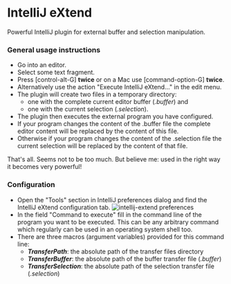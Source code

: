 # IntelliJ eXtend

Powerful IntelliJ plugin for external buffer and selection manipulation.

### General usage instructions

- Go into an editor.
- Select some text fragment.
- Press [control-alt-G] **twice**  or on a Mac use [command-option-G] **twice**.
- Alternatively use the action "Execute IntelliJ eXtend..." in the edit menu.
- The plugin will create two files in a temporary directory:
  - one with the complete current editor buffer (*.buffer*) and 
  - one with the current selection (*.selection*).
- The plugin then executes the external program you have configured.
- If your program changes the content of the .buffer file the complete editor content will be replaced by the content of this file.
- Otherwise if your program changes the content of the .selection file the current selection will be replaced by the content of that file.

That's all. Seems not to be too much. But believe me: used in the right way it becomes very powerful!

### Configuration

- Open the "Tools" section in IntelliJ preferences dialog and find the IntelliJ eXtend configuration tab. ![intellij-extend preferences](https://cloud.githubusercontent.com/assets/11229521/7433259/dcfe59c4-f02f-11e4-97ef-1fb2d517240c.png)
- In the field "Command to execute" fill in the command line of the program you want to be executed. This can be any arbitrary command which regularly can be used in an operating system shell too.
- There are three macros (argument variables) provided for this command line:
  - **$TransferPath$**: the absolute path of the transfer files directory
  - **$TransferBuffer$**: the absolute path of the buffer transfer file (*.buffer*)
  - **$TransferSelection$**: the absolute path of the selection transfer file (*.selection*)


